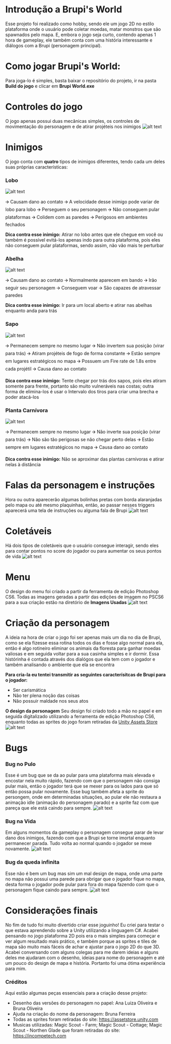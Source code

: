 # Introdução a Brupi's World
Esse projeto foi realizado como hobby, sendo ele um jogo 2D no estilo plataforma onde o usuário pode coletar moedas, matar monstros que são spawnados pelo mapa. E, embora o jogo seja curto, contendo apenas 1 hora de gameplay, ele também conta com uma história interessante e diálogos com a Brupi (personagem principal).

# Como jogar Brupi's World:
Para joga-lo é simples, basta baixar o repositório do projeto, ir na pasta **Build do jogo** e clicar em **Brupi World.exe**

# Controles do jogo
O jogo apenas possui duas mecânicas simples, os controles de movimentação do personagem e de atirar projéteis nos inimigos
![alt text](https://i.imgur.com/7cu9lWu.png)

# Inimigos
O jogo conta com **quatro** tipos de inimigos diferentes, tendo cada um deles suas próprias características:

### Lobo
![alt text](https://i.imgur.com/2SkRilf.png)

🡪 Causam dano ao contato
🡪 A velocidade desse inimigo pode variar de lobo para lobo
🡪 Perseguem o seu personagem
🡪 Não conseguem pular plataformas
🡪 Colidem com as paredes
🡪 Perigosos em ambientes fechados

**Dica contra esse inimigo:**
Atirar no lobo antes que ele chegue em você ou também é possível evitá-los apenas indo para outra plataforma, pois eles não conseguem pular plataformas, sendo assim, não vão mais te perturbar

### Abelha
![alt text](https://i.imgur.com/BIWLKPv.png)

🡪 Causam dano ao contato
🡪 Normalmente aparecem em bando
🡪 Irão seguir seu personagem 
🡪 Conseguem voar
🡪 São capazes de atravessar paredes

**Dica contra esse inimigo:**
Ir para um local aberto e atirar nas abelhas enquanto anda para trás

### Sapo
![alt text](https://i.imgur.com/fPdRs2Q.png)

🡪 Permanecem sempre no mesmo lugar
🡪 Não invertem sua posição (virar para trás)
🡪 Atiram projéteis de fogo de forma constante
🡪 Estão sempre em lugares estratégicos no mapa
🡪 Possuem um Fire rate de 1.8s entre cada projétil
🡪 Causa dano ao contato

**Dica contra esse inimigo:**
Tente chegar por trás dos sapos, pois eles atiram somente para frente, portanto são muito vulneráveis nas costas; outra forma de elimina-los é usar o Intervalo dos tiros para criar uma brecha e poder atacá-los


### Planta Carnívora
![alt text](https://i.imgur.com/PBSOzmn.png)

🡪 Permanecem sempre no mesmo lugar
🡪 Não inverte sua posição (virar para trás)
🡪 Não são tão perigosas se não chegar perto delas
🡪 Estão sempre em lugares estratégicos no mapa
🡪 Causa dano ao contato

**Dica contra esse inimigo:**
Não se aproximar das plantas carnívoras e atirar nelas à distância

# Falas da personagem e instruções
Hora ou outra aparecerão algumas bolinhas pretas com borda alaranjadas pelo mapa ou até mesmo plaquinhas, então, ao passar nesses triggers aparecerá uma tela de instruções ou alguma fala de Brupi
![alt text](https://i.imgur.com/bPY72kx.png)

# Coletáveis
Há dois tipos de coletáveis que o usuário consegue interagir, sendo eles para contar pontos no score do jogador ou para aumentar os seus pontos de vida
![alt text](https://i.imgur.com/6Vrolhv.png)

# Menu
O design do menu foi criado a partir da ferramenta de edição Photoshop CS6. Todas as imagens geradas a partir das edições de imagem no PSCS6 para a sua criação estão na diretório de **Imagens Usadas**
![alt text](https://i.imgur.com/s2vymQv.png)

# Criação da personagem
A ideia na hora de criar o jogo foi ser apenas mais um dia no dia de Brupi, como se ela fizesse essa rotina todos os dias e fosse algo normal para ela, então é algo rotineiro eliminar os animais da floresta para ganhar moedas valiosas e em seguida voltar para a sua casinha simples e ir dormir. Essa histórinha é contada através dos dialógos que ela tem com o jogador e também analisando o ambiente que ela se encontra 

**Para cria-la eu tentei transmitir as seguintes caracterísitcas de Brupi para o jogador:**
- Ser carismática
- Não ter plena noção das coisas
- Não possuir maldade nos seus atos

**O design da personagem**
Seu design foi criado todo a mão no papel e em seguida digitalizado utilizando a ferramenta de edição Photoshop CS6, enquanto todas as sprites do jogo foram retiradas da [Unity Assets Store](https://assetstore.unity.com/)
![alt text](https://i.imgur.com/IudgTtH.png)

# Bugs

### Bug no Pulo
Esse é um bug que se da ao pular para uma plataforma mais elevada e encostar nela muito rápido, fazendo com que o personagem não consiga pular mais, então o jogador terá que se mexer para os lados para que só então possa pular novamente. Esse bug também afeta a sprite do persongem, onde em determinadas situações, ao pular ele não restaura a animação idle (animação do personagem parado) e a sprite faz com que pareça que ele está caindo para sempre.
![alt text](https://i.imgur.com/ALyzFa0.png)

### Bug na Vida
Em alguns momentos da gameplay o personagem consegue parar de levar dano dos inimigos, fazendo com que a Brupi se torne imortal enquanto permanecer parada. Tudo volta ao normal quando o jogador se mexe novamente.
![alt text](https://i.imgur.com/z9qNErq.png)

### Bug da queda infinita
Esse não é bem um bug mas sim um mal design de mapa, onde uma parte no mapa não possui uma parede para obrigar que o jogador fique no mapa, desta forma o jogador pode pular para fora do mapa fazendo com que o personagem fique caindo para sempre.
![alt text](https://i.imgur.com/y7GfBN7.png)

# Considerações finais
No fim de tudo foi muito divertido criar esse joguinho! 
Eu criei para testar o que estava aprendendo sobre a Unity utilizando a linguagem C#. Acabei pensando no jogo plataforma 2D pois era o mais simples para começar e ver algum resultado mais prático, e também porque as sprites e tiles de mapa são muito mais fáceis de achar e ajustar para o jogo 2D do que 3D. Acabei conversando com alguns colegas para me darem ideias e alguns deles me ajudaram com o desenho, ideias para nome do personagem e até um pouco do design de mapa e história. Portanto foi uma ótima experiência para mim.

### Créditos
Aqui estão algumas peças essenciais para a criação desse projeto:
- Desenho das versões do personagem no papel: Ana Luiza Oliveira e Bruna Oliveira
- Ajuda na criação do nome da personagem: Bruna Ferreira
- Todas as sprites foram retiradas do site: https://assetstore.unity.com
- Musicas utilizadas: Magic Scout - Farm; Magic Scout - Cottage; Magic Scout - Northen Glade que foram retiradas do site: https://incompetech.com